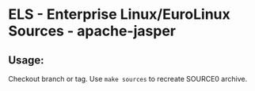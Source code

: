 # ELS - Enterprise Linux/EuroLinux Sources - apache-jasper
 
## Usage:
  Checkout branch or tag. Use `make sources` to recreate  SOURCE0 archive.

